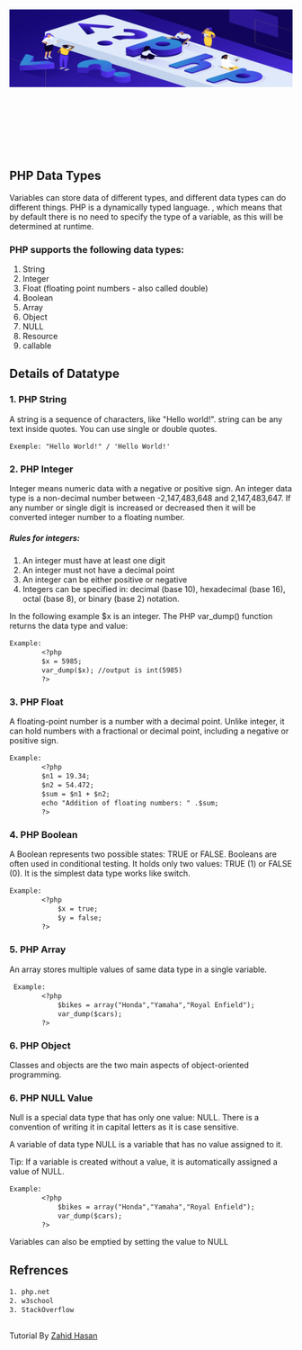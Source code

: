 <p align="center" style="font-size:40px; font-weight:bold;">
    <br/>
    <br/>
    <a href="#" target="_blank">
        <img src="../logo.png">
    </a>
    <br/> 
    <br/> 
</p>
<br/>

## PHP Data Types

Variables can store data of different types, and different data types can do different things. PHP is a dynamically typed language. , which means that by default there is no need to specify the type of a variable, as this will be determined at runtime.

### PHP supports the following data types:

1. String
2. Integer
3. Float (floating point numbers - also called double)
4. Boolean
5. Array
6. Object
7. NULL
8. Resource
9. callable

## Details of Datatype

### 1. PHP String
A string is a sequence of characters, like "Hello world!". string can be any text inside quotes. You can use single or double quotes.

    Exemple: "Hello World!" / 'Hello World!'

### 2. PHP Integer
Integer means numeric data with a negative or positive sign. An integer data type is a non-decimal number between -2,147,483,648 and 2,147,483,647. If any number or single digit is increased or decreased then it will be converted  integer number to a floating number.

##### Rules for integers:

1. An integer must have at least one digit
2. An integer must not have a decimal point
3. An integer can be either positive or negative
4. Integers can be specified in: decimal (base 10), hexadecimal (base 16), octal (base 8), or binary (base 2) notation.

In the following example $x is an integer. The PHP var_dump() function returns the data type and value: 

    Example:
            <?php
            $x = 5985;
            var_dump($x); //output is int(5985)
            ?>

### 3. PHP Float
A floating-point number is a number with a decimal point. Unlike integer, it can hold numbers with a fractional or decimal point, including a negative or positive sign.

    Example:
            <?php   
            $n1 = 19.34;  
            $n2 = 54.472;  
            $sum = $n1 + $n2;  
            echo "Addition of floating numbers: " .$sum;  
            ?> 

### 4. PHP Boolean
A Boolean represents two possible states: TRUE or FALSE. Booleans are often used in conditional testing. It holds only two values: TRUE (1) or FALSE (0). It is the simplest data type works like switch. 

    Example:
            <?php   
                $x = true;
                $y = false; 
            ?>

### 5. PHP Array
An array stores multiple values of same data type in a single variable.

     Example:
            <?php
                $bikes = array("Honda","Yamaha","Royal Enfield");
                var_dump($cars);
            ?>

### 6. PHP Object
Classes and objects are the two main aspects of object-oriented programming.


### 6. PHP NULL Value
Null is a special data type that has only one value: NULL. There is a convention of writing it in capital letters as it is case sensitive.

A variable of data type NULL is a variable that has no value assigned to it.

Tip: If a variable is created without a value, it is automatically assigned a value of NULL.

    Example:
            <?php
                $bikes = array("Honda","Yamaha","Royal Enfield");
                var_dump($cars);
            ?>



Variables can also be emptied by setting the value to NULL
## Refrences 
    1. php.net
    2. w3school
    3. StackOverflow 

##
Tutorial By [Zahid Hasan](https://github.com/ZahidHasan71)